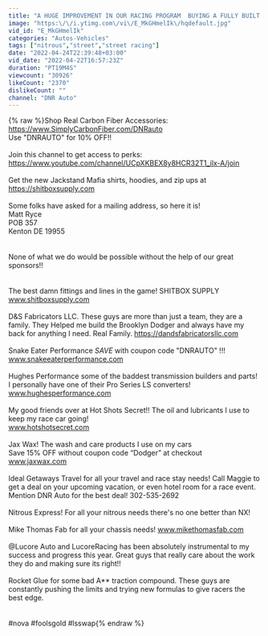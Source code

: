 ```yaml
---
title: "A HUGE IMPROVEMENT IN OUR RACING PROGRAM  BUYING A FULLY BUILT DRAG CAR"
image: "https:\/\/i.ytimg.com\/vi\/E_MkGHmelIk\/hqdefault.jpg"
vid_id: "E_MkGHmelIk"
categories: "Autos-Vehicles"
tags: ["nitrous","street","street racing"]
date: "2022-04-24T22:39:48+03:00"
vid_date: "2022-04-22T16:57:23Z"
duration: "PT19M4S"
viewcount: "30926"
likeCount: "2370"
dislikeCount: ""
channel: "DNR Auto"
---
```

{% raw %}Shop Real Carbon Fiber Accessories: <a rel="nofollow" target="blank" href="https://www.SimplyCarbonFiber.com/DNRauto">https://www.SimplyCarbonFiber.com/DNRauto</a> <br />Use &quot;DNRAUTO&quot; for 10% OFF!! <br /><br />Join this channel to get access to perks:<br /><a rel="nofollow" target="blank" href="https://www.youtube.com/channel/UCpXKBEX8y8HCR32T1_ilx-A/join">https://www.youtube.com/channel/UCpXKBEX8y8HCR32T1_ilx-A/join</a><br /><br />Get the new Jackstand Mafia shirts, hoodies, and zip ups at <a rel="nofollow" target="blank" href="https://shitboxsupply.com">https://shitboxsupply.com</a><br /><br />Some folks have asked for a mailing address, so here it is!<br />Matt Ryce<br />POB 357 <br />Kenton DE 19955<br /><br /><br />None of what we do would be possible without the help of our great sponsors!!<br /><br /><br />The best damn fittings and lines in the game! SHITBOX SUPPLY<br />www.shitboxsupply.com<br /><br />D&amp;S Fabricators LLC. These guys are more than just a team, they are a family. They Helped me build the Brooklyn Dodger and always have my back for anything I need. Real Family. <a rel="nofollow" target="blank" href="https://dandsfabricatorsllc.com">https://dandsfabricatorsllc.com</a><br /><br />Snake Eater Performance *SAVE* with coupon code &quot;DNRAUTO&quot; !!!<br />www.snakeeaterperformance.com<br /><br />Hughes Performance some of the baddest transmission builders and parts! I personally have one of their Pro Series LS converters!<br />www.hughesperformance.com <br /><br />My good friends over at Hot Shots Secret!! The oil and lubricants I use to keep my race car going!<br />www.hotshotsecret.com<br /><br />Jax Wax! The wash and care products I use on my cars<br />Save 15% OFF  without coupon code “Dodger” at checkout<br />www.jaxwax.com <br /><br />Ideal Getaways Travel for all your travel and race stay needs! Call Maggie to get a deal on your upcoming vacation, or even hotel room for a race event. Mention DNR Auto for the best deal! 302-535-2692<br /><br />Nitrous Express! For all your nitrous needs there's no one better than NX!<br /><br />Mike Thomas Fab for all your chassis needs! www.mikethomasfab.com<br /><br /> @Lucore Auto and LucoreRacing  has been absolutely instrumental to my success and progress this year. Great guys that really care about the work they do and making sure its right!!<br /><br />Rocket Glue for some bad A** traction compound. These guys are constantly pushing the limits and trying new formulas to give racers the best edge.<br /><br /> <br /> #nova #foolsgold #lsswap{% endraw %}
